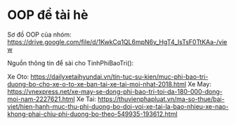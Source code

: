 # OOP đề tài hè

Sơ đồ OOP của nhóm:
https://drive.google.com/file/d/1KwkCq1QL6mpN6v_HgT4_IsTsF0TtKAa-/view

Nguồn thông tin để sài cho TinhPhiBaoTri():

Xe Oto: https://dailyxetaihyundai.vn/tin-tuc-su-kien/muc-phi-bao-tri-duong-bo-cho-xe-o-to-xe-ban-tai-xe-tai-moi-nhat-2018.html
Xe May: https://vnexpress.net/xe-may-se-dong-phi-bao-tri-toi-da-180-000-dong-moi-nam-2227621.html
Xe Tai: https://thuvienphapluat.vn/ma-so-thue/bai-viet/hien-hanh-muc-thu-phi-duong-bo-doi-voi-xe-tai-la-bao-nhieu-xe-nao-khong-phai-chiu-phi-duong-bo-theo-549935-193612.html
